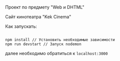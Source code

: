Проект по предмету "Web и DHTML"

Сайт кинотеатра "Kek Cinema"

Как запускать:

<code>
npm install // Установить необходимые зависимости
npm run devstart // Запуск nodemon
</code>

далее необходимо обратиться к <code>localhost:3000</code>